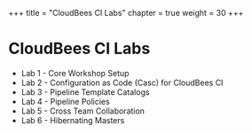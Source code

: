 +++
title = "CloudBees CI Labs"
chapter = true
weight = 30
+++

# CloudBees CI Labs

- Lab 1 - Core Workshop Setup
- Lab 2 - Configuration as Code (Casc) for CloudBees CI
- Lab 3 - Pipeline Template Catalogs
- Lab 4 - Pipeline Policies
- Lab 5 - Cross Team Collaboration
- Lab 6 - Hibernating Masters